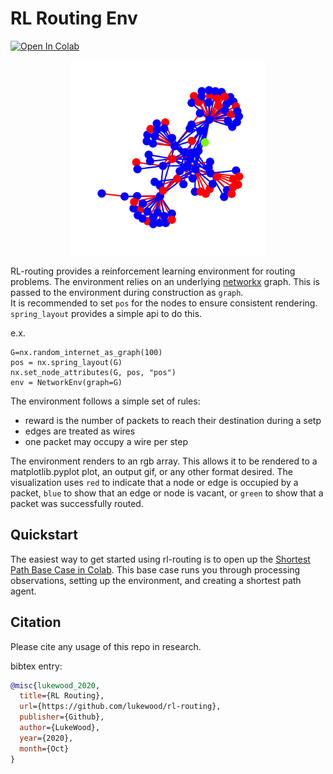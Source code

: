 # RL Routing Env
[![Open In Colab](https://colab.research.google.com/assets/colab-badge.svg)](http://colab.research.google.com/github/LukeWood/rl-routing/blob/master/notebooks/shortest-path-agent.ipynb)

<p align="center">
<kbd>
 <img width="312" height="auto" src="./media/routing.gif">
 </kbd>
</p>

RL-routing provides a reinforcement learning environment for routing problems.
The environment relies on an underlying [networkx](https://networkx.org) graph.
This is passed to the environment during construction as `graph`.  
It is recommended to set `pos` for the nodes to ensure consistent rendering.
`spring_layout` provides a simple api to do this.

e.x.
```
G=nx.random_internet_as_graph(100)
pos = nx.spring_layout(G)
nx.set_node_attributes(G, pos, "pos")
env = NetworkEnv(graph=G)
```

The environment follows a simple set of rules:
- reward is the number of packets to reach their destination during a setp
- edges are treated as wires
- one packet may occupy a wire per step

The environment renders to an rgb array.
This allows it to be rendered to a matplotlib.pyplot plot, an output gif, or any other format desired.
The visualization uses `red` to indicate that a node or edge is occupied by a packet, `blue` to show that an edge or node is vacant, or `green` to show that a packet was successfully routed.

## Quickstart
The easiest way to get started using rl-routing is to open up the 
[Shortest Path Base Case in Colab](http://colab.research.google.com/github/LukeWood/rl-routing/blob/master/notebooks/shortest-path-agent.ipynb).  This base case runs you through processing observations, setting up the environment, and creating a shortest path agent.

## Citation
Please cite any usage of this repo in research.

bibtex entry:
```bibtex
@misc{lukewood_2020, 
  title={RL Routing},
  url={https://github.com/lukewood/rl-routing},
  publisher={Github},
  author={LukeWood},
  year={2020},
  month={Oct}
} 
```
